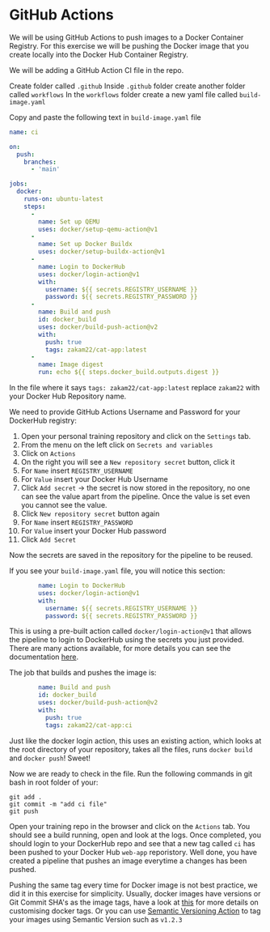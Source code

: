 # GitHub Actions

We will be using GitHub Actions to push images to a Docker Container Registry. For this exercise we will be pushing the Docker image that you create locally into the Docker Hub Container Registry.

We will be adding a GitHub Action CI file in the repo.

Create folder called `.github` 
Inside `.github` folder create another folder called `workflows` 
In the `workflows` folder create a new yaml file called `build-image.yaml` 

Copy and paste the following text in `build-image.yaml` file 

```yaml
name: ci

on:
  push:
    branches:
      - 'main'

jobs:
  docker:
    runs-on: ubuntu-latest
    steps:
      -
        name: Set up QEMU
        uses: docker/setup-qemu-action@v1
      -
        name: Set up Docker Buildx
        uses: docker/setup-buildx-action@v1
      -
        name: Login to DockerHub
        uses: docker/login-action@v1 
        with:
          username: ${{ secrets.REGISTRY_USERNAME }}
          password: ${{ secrets.REGISTRY_PASSWORD }}
      -
        name: Build and push
        id: docker_build
        uses: docker/build-push-action@v2
        with:
          push: true
          tags: zakam22/cat-app:latest
      -
        name: Image digest
        run: echo ${{ steps.docker_build.outputs.digest }}
```

In the file where it says `tags: zakam22/cat-app:latest` replace `zakam22` with your Docker Hub Repository name.

We need to provide GitHub Actions Username and Password for your DockerHub registry:

1. Open your personal training repository and click on the `Settings` tab.  
2. From the menu on the left click on `Secrets and variables`
3. Click on `Actions`
4. On the right you will see a `New repository secret` button, click it
5. For `Name` insert `REGISTRY_USERNAME`
6. For `Value` insert your Docker Hub Username
7. Click `Add secret` -> the secret is now stored in the repository, no one can see the value apart from the pipeline. Once the value is set even you cannot see the value.
8. Click `New repository secret` button again
9. For `Name` insert `REGISTRY_PASSWORD`
10. For `Value` insert your Docker Hub password
11. Click `Add Secret`

Now the secrets are saved in the repository for the pipeline to be reused. 

If you see your `build-image.yaml` file, you will notice this section:

```yaml
        name: Login to DockerHub
        uses: docker/login-action@v1 
        with:
          username: ${{ secrets.REGISTRY_USERNAME }}
          password: ${{ secrets.REGISTRY_PASSWORD }}
```

This is using a pre-built action called `docker/login-action@v1` that allows the pipeline to login to DockerHub using the secrets you just provided. There are many actions available, for more details you can see the documentation [here](https://docs.github.com/en/actions).

The job that builds and pushes the image is:

```yaml
        name: Build and push
        id: docker_build
        uses: docker/build-push-action@v2
        with:
          push: true
          tags: zakam22/cat-app:ci
```

Just like the docker login action, this uses an existing action, which looks at the root directory of your repository, takes all the files, runs `docker build` and `docker push`! Sweet!

Now we are ready to check in the file. Run the following commands in git bash in root folder of your:

`git add .`  
`git commit -m "add ci file"`  
`git push`  

Open your training repo in the browser and click on the `Actions` tab. You should see a build running, open and look at the logs. Once completed, you should login to your DockerHub repo and see that a new tag called `ci` has been pushed to your Docker Hub `web-app` reporistory. Well done, you have created a pipeline that pushes an image everytime a changes has been pushed.

Pushing the same tag every time for Docker image is not best practice, we did it in this exercise for simplicity. Usually, docker images have versions or Git Commit SHA's as the image tags, have a look at [this](https://www.lotharschulz.info/2020/07/23/github-packages-docker-image-tags-customization-with-github-actions/) for more details on customising docker tags. Or you can use [Semantic Versioning Action](https://github.com/marketplace/actions/docker-publish-semver-tags) to tag your images using Semantic Version such as `v1.2.3`